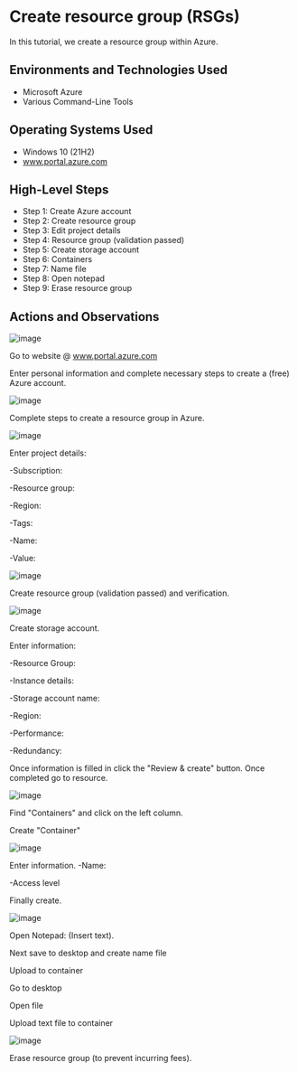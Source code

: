 

<h1> Create resource group (RSGs) </h1>
In this tutorial, we create a resource group within Azure. <br />


<h2>Environments and Technologies Used</h2> 

- Microsoft Azure 
- Various Command-Line Tools


<h2>Operating Systems Used </h2>

- Windows 10 (21H2)
- www.portal.azure.com

<h2>High-Level Steps</h2>

- Step 1: Create Azure account
- Step 2: Create resource group
- Step 3: Edit project details
- Step 4: Resource group (validation passed)
- Step 5: Create storage account
- Step 6: Containers
- Step 7: Name file
- Step 8: Open notepad
- Step 9: Erase resource group

<h2>Actions and Observations</h2>


![image](https://github.com/leticialunaa/create-resource/assets/146797387/875aeb37-f484-4dfc-a19b-a6827f59b9e2)


Go to website @ www.portal.azure.com 

Enter personal information and complete necessary steps to create a (free) Azure account.  



![image](https://github.com/leticialunaa/create-resource/assets/146797387/1925836f-c337-4e94-af4c-1355f730968b)


Complete steps to create a resource group in Azure.



![image](https://github.com/leticialunaa/create-resource/assets/146797387/06a32327-27fa-4554-80d3-202ef1c41605)



Enter project details:

-Subscription: 

-Resource group:

-Region: 

-Tags:

-Name: 

-Value: 



![image](https://github.com/leticialunaa/create-resource/assets/146797387/c2282bb1-9b14-465f-a9df-b1703021fe05)



Create resource group (validation passed) and verification. 



![image](https://github.com/leticialunaa/create-resource/assets/146797387/5b208524-4142-4fbf-96eb-56e35850a5b1)



Create storage account. 

Enter information:

-Resource Group:

-Instance details:

-Storage account name:

-Region:

-Performance:

-Redundancy:

Once information is filled in click the "Review & create" button.
Once completed go to resource. 



![image](https://github.com/leticialunaa/create-resource/assets/146797387/03345727-dfb2-491b-8bcd-de448ba814f0)


Find "Containers" and click on the left column. 

Create "Container" 



![image](https://github.com/leticialunaa/create-resource/assets/146797387/8730f790-252b-4a4e-8afd-06dca9c87e02)



Enter information.
-Name:

-Access level 

Finally create.



![image](https://github.com/leticialunaa/create-resource/assets/146797387/3f84e575-388f-4bb2-9e4b-827bcab13244)



Open Notepad: (Insert text).

Next save to desktop and create name file

Upload to container

Go to desktop

Open file

Upload text file to container


![image](https://github.com/leticialunaa/create-resource/assets/146797387/5d592264-eee2-4eb6-b86e-97b26bab95d9)



Erase resource group (to prevent incurring fees). 


















